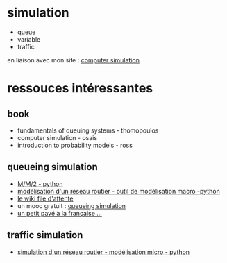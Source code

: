 # simulation

* queue
* variable
* traffic

en liaison avec mon site : [computer simulation](https://xn--petitfut-i1a.com/computer-simulation/)

# ressouces intéressantes

## book
* fundamentals of queuing systems - thomopoulos
* computer simulation - osais
* introduction to probability models - ross

## queueing simulation
* [M/M/2 - python](https://towardsdatascience.com/simulating-a-queuing-system-in-python-8a7d1151d485)
* [modélisation d'un réseau routier - outil de modélisation macro -python](https://pypi.org/project/queueing-tool/)
* [le wiki file d'attente](https://fr.wikipedia.org/wiki/Th%C3%A9orie_des_files_d%27attente)
* un mooc gratuit : [queueing simulation](https://learning.edx.org/course/course-v1:IMTx+CS101+3T2018/block-v1:IMTx+CS101+3T2018+type@sequential+block@cc8d350227604fccb789a46558e8d1c7/block-v1:IMTx+CS101+3T2018+type@vertical+block@d555e03285d14344ba12296baaeabf25)
* [un petit pavé à la française ...](http://math.univ-lyon1.fr/~alachal/serveurOT/files_attente.pdf)


## traffic simulation
* [simulation d'un réseau routier - modélisation micro - python](https://towardsdatascience.com/simulating-traffic-flow-in-python-ee1eab4dd20f)

